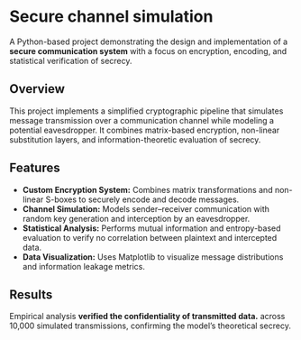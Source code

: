 # Secure channel simulation
A Python-based project demonstrating the design and implementation of a **secure communication system** with a focus on encryption, encoding, and statistical verification of secrecy.

## Overview
This project implements a simplified cryptographic pipeline that simulates message transmission over a communication channel while modeling a potential eavesdropper. It combines matrix-based encryption, non-linear substitution layers, and information-theoretic evaluation of secrecy.

## Features
- **Custom Encryption System:** Combines matrix transformations and non-linear S-boxes to securely encode and decode messages.  
- **Channel Simulation:** Models sender–receiver communication with random key generation and interception by an eavesdropper.  
- **Statistical Analysis:** Performs mutual information and entropy-based evaluation to verify no correlation between plaintext and intercepted data.  
- **Data Visualization:** Uses Matplotlib to visualize message distributions and information leakage metrics.


## Results
Empirical analysis **verified the confidentiality of transmitted data.** across 10,000 simulated transmissions, confirming the model’s theoretical secrecy.
